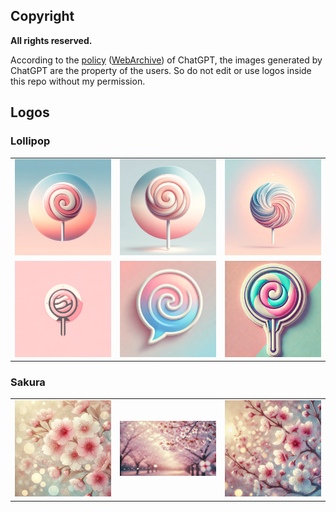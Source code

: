 ## Copyright
**All rights reserved.**  

According to the [policy](https://help.openai.com/en/articles/6425277-can-i-sell-images-i-create-with-dall-e) ([WebArchive](https://web.archive.org/web/20240621223836/https://help.openai.com/en/articles/6425277-can-i-sell-images-i-create-with-dall-e)) of ChatGPT, the images generated by ChatGPT are the property of the users. So do not edit or use logos inside this repo without my permission.

## Logos

### Lollipop

<table>
  <tr>
    <td><img src="1.webp" width="200"></td>
    <td><img src="2.webp" width="200"></td>
    <td><img src="3.webp" width="200"></td>
  </tr>
  <tr>
    <td><img src="4.webp" width="200"></td>
    <td><img src="5.webp" width="200"></td>
    <td><img src="6.webp" width="200"></td>
  </tr>
</table>

### Sakura

<table>
  <tr>
    <td><img src="7.jpg" width="200"></td>
    <td><img src="8.webp" width="200"></td>
    <td><img src="9.webp" width="200"></td>
  </tr>
</table>
